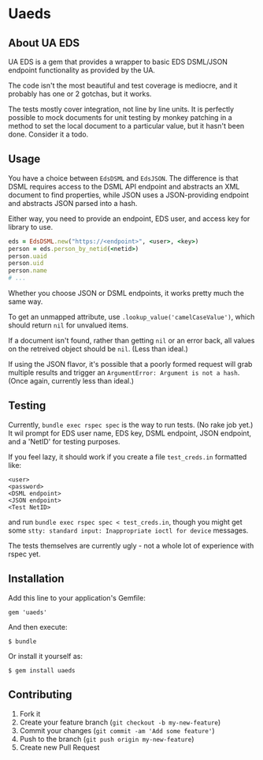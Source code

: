 # Uaeds

## About UA EDS

UA EDS is a gem that provides a wrapper to basic EDS DSML/JSON endpoint functionality as provided by the UA.

The code isn't the most beautiful and test coverage is mediocre, and it probably has one or 2 gotchas, but it works.

The tests mostly cover integration, not line by line units. It is perfectly possible to mock documents for unit testing by monkey patching in a method to set the local document to a particular value, but it hasn't been done. Consider it a todo.


## Usage

You have a choice between `EdsDSML` and `EdsJSON`. The difference is that DSML requires access to the DSML API endpoint and abstracts an XML document to find properties, while JSON uses a JSON-providing endpoint and abstracts JSON parsed into a hash.

Either way, you need to provide an endpoint, EDS user, and access key for library to use.
```ruby
eds = EdsDSML.new("https://<endpoint>", <user>, <key>)
person = eds.person_by_netid(<netid>)
person.uaid
person.uid
person.name
# ...

```
Whether you choose JSON or DSML endpoints, it works pretty much the same way. 

To get an unmapped attribute, use `.lookup_value('camelCaseValue')`, which should return `nil` for unvalued items.

If a document isn't found, rather than getting `nil` or an error back, all values on the retreived object should be `nil`. (Less than ideal.)

If using the JSON flavor, it's possible that a poorly formed request will grab multiple results and trigger an `ArgumentError: Argument is not a hash`. (Once again, currently less than ideal.)


## Testing

Currently, `bundle exec rspec spec` is the way to run tests. (No rake job yet.) It wil prompt for EDS user name, EDS key, DSML endpoint, JSON endpoint, and a 'NetID' for testing purposes.

If you feel lazy, it should work if you create a file `test_creds.in` formatted like:
```
<user>
<password>
<DSML endpoint>
<JSON endpoint>
<Test NetID>
```
and run `bundle exec rspec spec < test_creds.in`, though you might get some `stty: standard input: Inappropriate ioctl for device` messages.

The tests themselves are currently ugly - not a whole lot of experience with rspec yet.

## Installation

Add this line to your application's Gemfile:

    gem 'uaeds'

And then execute:

    $ bundle

Or install it yourself as:

    $ gem install uaeds

## Contributing

1. Fork it
2. Create your feature branch (`git checkout -b my-new-feature`)
3. Commit your changes (`git commit -am 'Add some feature'`)
4. Push to the branch (`git push origin my-new-feature`)
5. Create new Pull Request
